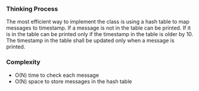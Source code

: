 ### Thinking Process

The most efficient way to implement the class is using a hash table to map messages to timestamp.
If a message is not in the table can be printed. If it is in the table can be printed only if the timestamp in the table is older by 10.
The timestamp in the table shall be updated only when a message is printed.

### Complexity

* O(N) time to check each message
* O(N) space to store messages in the hash table
